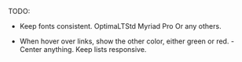  TODO:
- Keep fonts consistent. 
	OptimaLTStd
	Myriad Pro
	Or any others.

- When hover over links, show the other color, either green or red. 
-Center anything. Keep lists responsive. 